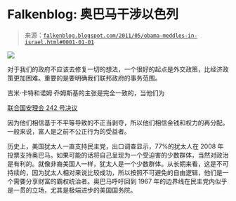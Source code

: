 <!--yml

分类：未分类

日期：2024-05-12 20:54:33

-->

# Falkenblog: 奥巴马干涉以色列

> 来源：[`falkenblog.blogspot.com/2011/05/obama-meddles-in-israel.html#0001-01-01`](http://falkenblog.blogspot.com/2011/05/obama-meddles-in-israel.html#0001-01-01)

![](https://blogger.googleusercontent.com/img/b/R29vZ2xl/AVvXsEjagBWvZdMS8TurY6wbLhb-be4hpyCrKKfFOMb40iLcQzBtOTq4EQef-TAQ4eYm2zb_eJVx3_WsJJRvo1EJX-o3l9sDKFGBbH8btUyjzBJJGYrF3eZyldSqRFdRhTKxy_2abLrt_g/s1600/Obama+at+AIPAC+2008.jpg)

对于我们的政府不应该去修复一切的想法，一个很好的起点是外交政策，比经济政策更加困难。重要的是要明确我们联邦政府的事务范围。

吉米·卡特和诺姆·乔姆斯基的主张是完全一致的，当他们为

[联合国安理会 242 号决议](http://en.wikipedia.org/wiki/United_Nations_Security_Council_Resolution_242)

因为他们相信基于不平等导致的不正当剥夺，所以他们相信金钱和权力的再分配。一般来说，富人是之前不公正行为的受益者。

历史上，美国犹太人一直支持民主党，出口调查显示，77%的犹太人在 2008 年投票支持奥巴马。如果可能的话将自己呈现为一个受迫害的少数群体，当然对政治是有利的。就像非裔美国人一样，犹太人是一个少数群体。从长期来看，这是不可持续的，因为犹太人相对来说比较成功，所以按照不可避免的自由逻辑，他们是一个需要分享财富的霸权统治者。奥巴马呼吁回到 1967 年的边界线在民主党内似乎是一贯的立场，尤其是极端进步的美国国务院。
